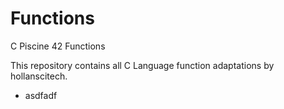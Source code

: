 # Functions
C Piscine 42 Functions

This repository contains all C Language function adaptations by hollanscitech. 
* asdfadf
